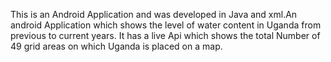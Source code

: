  This is an Android  Application and was developed in Java and xml.An android Application which shows the level of water content in Uganda from previous to current years. It has a live Api which shows the total Number of 49 grid areas on which Uganda is placed on a map.
